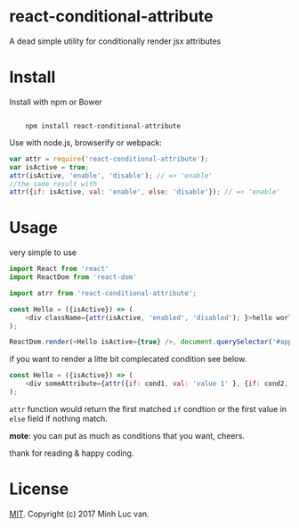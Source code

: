 # react-conditional-attribute

A dead simple utility for conditionally render jsx attributes

# Install

Install with npm or Bower

```shell

    npm install react-conditional-attribute

```
Use with node.js, browserify or webpack:

```javascript
var attr = require('react-conditional-attribute');
var isActive = true;
attr(isActive, 'enable', 'disable'); // => 'enable' 
//the same result with
attr({if: isActive, val: 'enable', else: 'disable'}); // => 'enable' 
```

# Usage

very simple to use 

```javascript 
import React from 'react' 
import ReactDom from 'react-dom'

import atrr from 'react-conditional-attribute';

const Hello = ({isActive}) => (  
    <div className={attr(isActive, 'enabled', 'disabled'); }>hello world.</div>
);

ReactDom.render(<Hello isActive={true} />, document.querySelector('#app'));

```

if you want to render a litte bit complecated condition see below.

```javascript
const Hello = ({isActive}) => (  
    <div someAttribute={attr({if: cond1, val: 'value 1' }, {if: cond2, val: 'value 2' }, {if: cond3, val: 'value 3' }, {if: cond4, val: 'value 4' })}>hello world.</div>
);

```
``attr`` function would return the first matched ``if`` condtion or the first value in ``else`` field if nothing match.


**mote**: you can put as much as conditions that you want, cheers. 

thank for reading & happy coding.

# License

[MIT](https://github.com/minhlucvan/react-conditional-attribute/blob/master/LICENSE). Copyright (c) 2017 Minh Luc van.